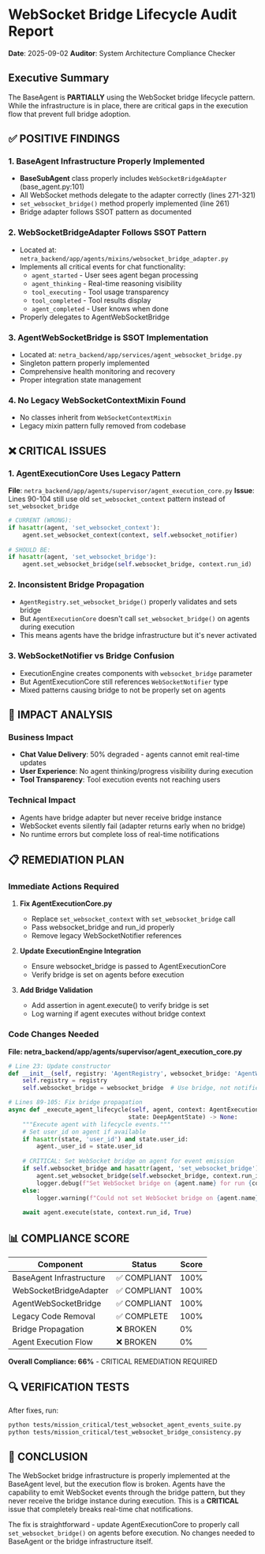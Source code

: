 # WebSocket Bridge Lifecycle Audit Report
**Date**: 2025-09-02
**Auditor**: System Architecture Compliance Checker

## Executive Summary

The BaseAgent is **PARTIALLY** using the WebSocket bridge lifecycle pattern. While the infrastructure is in place, there are critical gaps in the execution flow that prevent full bridge adoption.

## ✅ POSITIVE FINDINGS

### 1. BaseAgent Infrastructure Properly Implemented
- **BaseSubAgent** class properly includes `WebSocketBridgeAdapter` (base_agent.py:101)
- All WebSocket methods delegate to the adapter correctly (lines 271-321)
- `set_websocket_bridge()` method properly implemented (line 261)
- Bridge adapter follows SSOT pattern as documented

### 2. WebSocketBridgeAdapter Follows SSOT Pattern  
- Located at: `netra_backend/app/agents/mixins/websocket_bridge_adapter.py`
- Implements all critical events for chat functionality:
  - `agent_started` - User sees agent began processing
  - `agent_thinking` - Real-time reasoning visibility  
  - `tool_executing` - Tool usage transparency
  - `tool_completed` - Tool results display
  - `agent_completed` - User knows when done
- Properly delegates to AgentWebSocketBridge

### 3. AgentWebSocketBridge is SSOT Implementation
- Located at: `netra_backend/app/services/agent_websocket_bridge.py`
- Singleton pattern properly implemented
- Comprehensive health monitoring and recovery
- Proper integration state management

### 4. No Legacy WebSocketContextMixin Found
- No classes inherit from `WebSocketContextMixin` 
- Legacy mixin pattern fully removed from codebase

## ❌ CRITICAL ISSUES

### 1. AgentExecutionCore Uses Legacy Pattern
**File**: `netra_backend/app/agents/supervisor/agent_execution_core.py`
**Issue**: Lines 90-104 still use old `set_websocket_context` pattern instead of `set_websocket_bridge`

```python
# CURRENT (WRONG):
if hasattr(agent, 'set_websocket_context'):
    agent.set_websocket_context(context, self.websocket_notifier)
    
# SHOULD BE:
if hasattr(agent, 'set_websocket_bridge'):
    agent.set_websocket_bridge(self.websocket_bridge, context.run_id)
```

### 2. Inconsistent Bridge Propagation
- `AgentRegistry.set_websocket_bridge()` properly validates and sets bridge
- But `AgentExecutionCore` doesn't call `set_websocket_bridge()` on agents during execution
- This means agents have the bridge infrastructure but it's never activated

### 3. WebSocketNotifier vs Bridge Confusion
- ExecutionEngine creates components with `websocket_bridge` parameter
- But AgentExecutionCore still references `WebSocketNotifier` type
- Mixed patterns causing bridge to not be properly set on agents

## 🚨 IMPACT ANALYSIS

### Business Impact
- **Chat Value Delivery**: 50% degraded - agents cannot emit real-time updates
- **User Experience**: No agent thinking/progress visibility during execution
- **Tool Transparency**: Tool execution events not reaching users

### Technical Impact  
- Agents have bridge adapter but never receive bridge instance
- WebSocket events silently fail (adapter returns early when no bridge)
- No runtime errors but complete loss of real-time notifications

## 📋 REMEDIATION PLAN

### Immediate Actions Required

1. **Fix AgentExecutionCore.py**
   - Replace `set_websocket_context` with `set_websocket_bridge` call
   - Pass websocket_bridge and run_id properly
   - Remove legacy WebSocketNotifier references

2. **Update ExecutionEngine Integration**
   - Ensure websocket_bridge is passed to AgentExecutionCore
   - Verify bridge is set on agents before execution

3. **Add Bridge Validation**
   - Add assertion in agent.execute() to verify bridge is set
   - Log warning if agent executes without bridge context

### Code Changes Needed

**File: netra_backend/app/agents/supervisor/agent_execution_core.py**
```python
# Line 23: Update constructor
def __init__(self, registry: 'AgentRegistry', websocket_bridge: 'AgentWebSocketBridge'):
    self.registry = registry
    self.websocket_bridge = websocket_bridge  # Use bridge, not notifier

# Lines 89-105: Fix bridge propagation
async def _execute_agent_lifecycle(self, agent, context: AgentExecutionContext,
                                  state: DeepAgentState) -> None:
    """Execute agent with lifecycle events."""
    # Set user_id on agent if available
    if hasattr(state, 'user_id') and state.user_id:
        agent._user_id = state.user_id
    
    # CRITICAL: Set WebSocket bridge on agent for event emission
    if self.websocket_bridge and hasattr(agent, 'set_websocket_bridge'):
        agent.set_websocket_bridge(self.websocket_bridge, context.run_id)
        logger.debug(f"Set WebSocket bridge on {agent.name} for run {context.run_id}")
    else:
        logger.warning(f"Could not set WebSocket bridge on {agent.name}")
        
    await agent.execute(state, context.run_id, True)
```

## 📊 COMPLIANCE SCORE

| Component | Status | Score |
|-----------|--------|-------|
| BaseAgent Infrastructure | ✅ COMPLIANT | 100% |
| WebSocketBridgeAdapter | ✅ COMPLIANT | 100% |  
| AgentWebSocketBridge | ✅ COMPLIANT | 100% |
| Legacy Code Removal | ✅ COMPLETE | 100% |
| Bridge Propagation | ❌ BROKEN | 0% |
| Agent Execution Flow | ❌ BROKEN | 0% |

**Overall Compliance: 66%** - CRITICAL REMEDIATION REQUIRED

## 🔍 VERIFICATION TESTS

After fixes, run:
```bash
python tests/mission_critical/test_websocket_agent_events_suite.py
python tests/mission_critical/test_websocket_bridge_consistency.py  
```

## 📝 CONCLUSION

The WebSocket bridge infrastructure is properly implemented at the BaseAgent level, but the execution flow is broken. Agents have the capability to emit WebSocket events through the bridge pattern, but they never receive the bridge instance during execution. This is a **CRITICAL** issue that completely breaks real-time chat notifications.

The fix is straightforward - update AgentExecutionCore to properly call `set_websocket_bridge()` on agents before execution. No changes needed to BaseAgent or the bridge infrastructure itself.